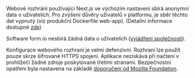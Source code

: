 Webové rozhrání používající Next.js ve výchozím nastavení sbírá anonymní data o
uživatelích. Pro zvýšení důvěry uživatelů v platformu, je sběr těchto dat
vypnutý (viz produkční Dockerfile web-app). (Detailní informace dostupné
[zde](https://nextjs.org/telemetry))

Software form.io nesbírá žádná data o uživatelích
([vyjádření společnosti](https://github.com/formio/formio/issues/1499)).

Konfigurace webového rozhraní je velmi defenzivní. Rozhraní lze použít pouze
skrze šifrované HTTPS spojení. Aplikace nezískává při načtení v prohlížeči
žádné zdroje poskytované třetími stranami. Bezpečnostní opatření byla nastavena na základě
[doporučení od Mozilla Foundation](https://infosec.mozilla.org/guidelines/web_security).

